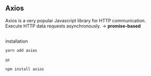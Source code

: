 ## Axios


Axios is a very popular Javascript library for HTTP communication.  
Execute HTTP data requests asynchronously. -> **promise-based**
<br>
<br>

installation
```
yarn add axios
```

or

```
npm install axios
```

